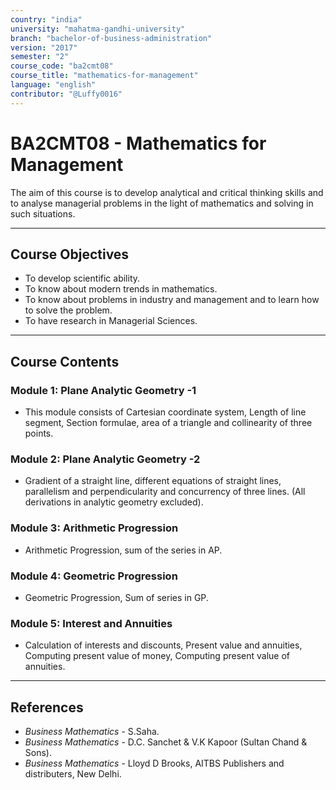 ```yaml
---
country: "india"
university: "mahatma-gandhi-university"
branch: "bachelor-of-business-administration"
version: "2017"
semester: "2"
course_code: "ba2cmt08"
course_title: "mathematics-for-management"
language: "english"
contributor: "@Luffy0016"
---
```

# BA2CMT08 - Mathematics for Management

The aim of this course is to develop analytical and critical thinking skills and to analyse managerial problems in the light of mathematics and solving in such situations.

---
## Course Objectives

* To develop scientific ability.
* To know about modern trends in mathematics.
* To know about problems in industry and management and to learn how to solve the problem.
* To have research in Managerial Sciences.

---
## Course Contents

### Module 1: Plane Analytic Geometry -1
* This module consists of Cartesian coordinate system, Length of line segment, Section formulae, area of a triangle and collinearity of three points.

### Module 2: Plane Analytic Geometry -2
* Gradient of a straight line, different equations of straight lines, parallelism and perpendicularity and concurrency of three lines. (All derivations in analytic geometry excluded).

### Module 3: Arithmetic Progression
* Arithmetic Progression, sum of the series in AP.

### Module 4: Geometric Progression
* Geometric Progression, Sum of series in GP.

### Module 5: Interest and Annuities
* Calculation of interests and discounts, Present value and annuities, Computing present value of money, Computing present value of annuities.

---
## References
* *Business Mathematics* - S.Saha.
* *Business Mathematics* - D.C. Sanchet & V.K Kapoor (Sultan Chand & Sons).
* *Business Mathematics* - Lloyd D Brooks, AITBS Publishers and distributers, New Delhi.
